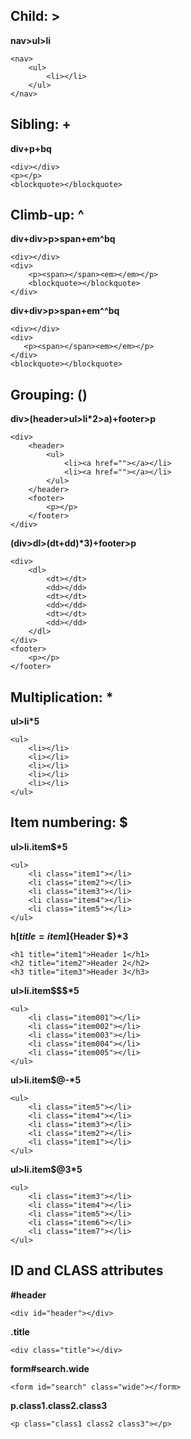 ## Child: >

**nav>ul>li**

```emmet
<nav>
    <ul>
        <li></li>
    </ul>
</nav>
```

## Sibling: +

**div+p+bq**

```emmet
<div></div>
<p></p>
<blockquote></blockquote>
```

## Climb-up: ^

**div+div>p>span+em^bq**

```emmet
<div></div>
<div>
    <p><span></span><em></em></p>
    <blockquote></blockquote>
</div>
```

**div+div>p>span+em^^bq**

```emmet
<div></div>
<div>
   <p><span></span><em></em></p>
</div>
<blockquote></blockquote>
```

## Grouping: ()

**div>(header>ul>li\*2>a)+footer>p**

```emmet
<div>
    <header>
        <ul>
            <li><a href=""></a></li>
            <li><a href=""></a></li>
        </ul>
    </header>
    <footer>
        <p></p>
    </footer>
</div>
```

**(div>dl>(dt+dd)\*3)+footer>p**

```emmet
<div>
    <dl>
        <dt></dt>
        <dd></dd>
        <dt></dt>
        <dd></dd>
        <dt></dt>
        <dd></dd>
    </dl>
</div>
<footer>
    <p></p>
</footer>
```

## Multiplication: \*

**ul>li\*5**

```emmet
<ul>
    <li></li>
    <li></li>
    <li></li>
    <li></li>
    <li></li>
</ul>
```

## Item numbering: \$

**ul>li.item\$\*5**

```emmet
<ul>
    <li class="item1"></li>
    <li class="item2"></li>
    <li class="item3"></li>
    <li class="item4"></li>
    <li class="item5"></li>
</ul>
```

**h$[title=item$]{Header \$}\*3**

```emmet
<h1 title="item1">Header 1</h1>
<h2 title="item2">Header 2</h2>
<h3 title="item3">Header 3</h3>
```

**ul>li.item\$\$\$\*5**

```emmet
<ul>
    <li class="item001"></li>
    <li class="item002"></li>
    <li class="item003"></li>
    <li class="item004"></li>
    <li class="item005"></li>
</ul>
```

**ul>li.item\$@-\*5**

```emmet
<ul>
    <li class="item5"></li>
    <li class="item4"></li>
    <li class="item3"></li>
    <li class="item2"></li>
    <li class="item1"></li>
</ul>
```

**ul>li.item\$@3\*5**

```emmet
<ul>
    <li class="item3"></li>
    <li class="item4"></li>
    <li class="item5"></li>
    <li class="item6"></li>
    <li class="item7"></li>
</ul>
```

## ID and CLASS attributes

**#header**

```emmet
<div id="header"></div>
```

**.title**

```emmet
<div class="title"></div>
```

**form#search.wide**

```emmet
<form id="search" class="wide"></form>
```

**p.class1.class2.class3**

```emmet
<p class="class1 class2 class3"></p>
```

